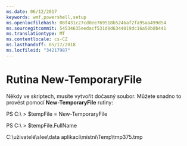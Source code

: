 ```yaml
---
ms.date: 06/12/2017
keywords: wmf,powershell,setup
ms.openlocfilehash: 08f431c27cd0ee769518b5246af2fa95aa499d54
ms.sourcegitcommit: 54534635eedacf531d8d6344019dc16a50b8b441
ms.translationtype: MT
ms.contentlocale: cs-CZ
ms.lasthandoff: 05/17/2018
ms.locfileid: "34217987"
---
```

# <a name="new-temporaryfile"></a>Rutina New-TemporaryFile
Někdy ve skriptech, musíte vytvořit dočasný soubor. Můžete snadno to provést pomocí **New-TemporaryFile** rutiny:

PS C:\\ &gt; $tempFile = New-TemporaryFile

PS C:\\ &gt; $tempFile.FullName

C:\\uživatelé\\slee\\data aplikací\\místní\\Temp\\tmp375.tmp

